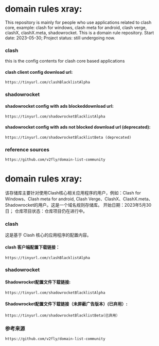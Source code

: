 # domain rules xray:
  This repository is mainly for people who use applications related to clash core, example: clash for windows, clash meta for android, clash verge, clashX, clashX.meta, shadowrocket. This is a domain rule repository.
  Start date: 2023-05-30; 
  Project status: still undergoing now.

  ### clash
  this is the config contents for clash core based applications
  #### clash client config download url: 
    https://tinyurl.com/clashBlacklistAlpha

  ### shadowrocket
  #### shadowrocket config with ads blockeddownload url: 
    https://tinyurl.com/shadowrocketBlacklistAlpha

  #### shadowrocket config with ads not blocked download url (deprecated): 
    https://tinyurl.com/shadowrocketBlacklistBeta (deprecated)

  ### reference sources
    https://github.com/v2fly/domain-list-community


# domain rules xray:
  该存储库主要针对使用Clash核心相关应用程序的用户，例如：Clash for Windows、Clash meta for android, Clash Verge、ClashX、ClashX.meta、Shadowrocket的用户。这是一个域名规则存储库。
  开始日期：2023年5月30日；
  仓库项目状态：仓库项目仍在进行中。
      
  ### clash
  这是基于 Clash 核心的应用程序的配置内容。
  #### clash 客户端配置下载链接：
    https://tinyurl.com/clashBlacklistAlpha
    
  ### shadowrocket
  #### Shadowrocket配置文件下载链接:
    https://tinyurl.com/shadowrocketBlacklistAlpha

  #### Shadowrocket配置文件下载链接（未屏蔽广告版本）(已弃用）: 
    https://tinyurl.com/shadowrocketBlacklistBeta(已弃用）

  ### 参考来源
    https://github.com/v2fly/domain-list-community
